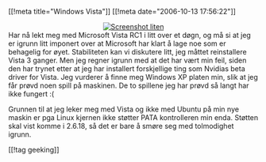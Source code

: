 [[!meta  title="Windows Vista"]]
[[!meta  date="2006-10-13 17:56:22"]]
<div align="center"><a href="http://pjatt.net/images/2006/10/ssstor.jpg"><img id="image353" src="http://pjatt.net/images/2006/10/ssliten.jpg" alt="Screenshot liten"  /></a></div>Har nå lekt meg med Microsoft Vista RC1 i litt over et døgn, og må si at jeg er igrunn litt imponert over at Microsoft har klart å lage noe som er behagelig for øyet. Stabiliteten kan vi diskutere litt, jeg måttet reinstallere Vista 3 ganger. Men jeg regner igrunn med at det har vært min feil, siden den har trynet etter at jeg har installert forskjellige ting som Nvidias beta driver for Vista. Jeg vurderer å finne meg Windows XP platen min, slik at jeg får prøvd noen spill på maskinen. De to spillene jeg har prøvd så langt har ikke fungert :(

Grunnen til at jeg leker meg med Vista og ikke med Ubuntu på min nye maskin er pga Linux kjernen ikke støtter PATA kontrolleren min enda. Støtten skal vist komme i 2.6.18, så det er bare å smøre seg med tolmodighet igrunn.

[[!tag  geeking]]
